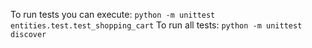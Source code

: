 To run tests you can execute: `python -m unittest entities.test.test_shopping_cart`
To run all tests: `python -m unittest discover`
